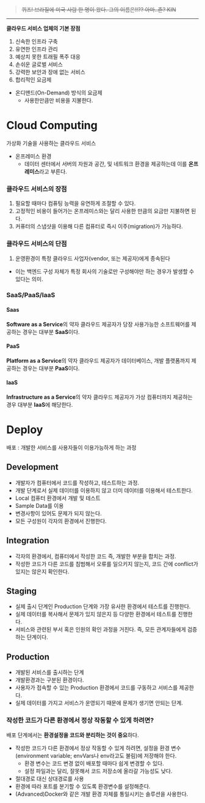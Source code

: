 >~~퀴즈! 
브라질에 미국 사람 한 명이 왔다. 그의 이름은!!??
아마..존?
KIN~~

---

**클라우드 서비스 업체의 기본 장점**
1. 신속한 인프라 구축
2. 유연한 인프라 관리
3. 예상치 못한 트래필 폭주 대응
4. 손쉬운 글로벌 서비스
5. 강력한 보안과 장애 없는 서비스
6. 합리적인 요금제 
  * 온디맨드(On-Demand) 방식의 요금제
    * 사용한만큼만 비용을 지불한다.



# Cloud Computing
가상화 기술을 사용하는 클라우드 서비스

* 온프레미스 환경
  * 데이터 센터에서 서버의 자원과 공간, 및 네트워크 환경을 제공하는데 이를 **온프레미스**라고 부른다.
  
### 클라우드 서비스의 장점
1. 필요할 때마다 컴퓨팅 능력을 유연하게 조절할 수 있다.
2. 고정적인 비용이 들어가는 온프레미스와는 달리 사용한 만큼의 요금만 지불하면 된다.
3. 커퓨터의 스냅샷을 이용해 다른 컴퓨터로 즉시 이주(migration)가 가능하다.

### 클라우드 서비스의 단점
1. 운영환경이 특정 클라우드 사업자(vendor, 또는 제공자)에게 종속된다
  * 이는 백엔드 구성 자체가 특정 회사의 기술로만 구성해야만 하는 경우가 발생할 수 있다는 의미.


### SaaS/PaaS/IaaS

#### Saas
**Software as a Service**의 약자
클라우드 제공자가 당장 사용가능한 소프트웨어를 제공하는 경우는 대부분 **SaaS**이다.

#### PaaS
**Platform as a Service**의 약자
클라우드 제공자가 데이터베이스, 개발 플랫폼까지 제공하는 경우는 대부분 **PaaS**이다.

#### IaaS
**Infrastructure as a Service**의 약자
클라우드 제공자가 가상 컴퓨터까지 제공하는 경우 대부분 **IaaS**에 해당한다.


# Deploy
배포 : 개발한 서비스를 사용자들이 이용가능하게 하는 과정 

## Development
* 개발자가 컴퓨터에서 코드를 작성하고, 테스트하는 과정.
* 개발 단계로서 실제 데이터를 이용하지 않고 더미 데이터를 이용해서 테스트한다.
* Local 컴퓨터 환경에서 개발 및 테스트
* Sample Data를 이용
* 변경사항이 있어도 문제가 되지 않는다.
* 모든 구성원이 각자의 환경에서 진행한다.

## Integration
* 각자의 환경에서, 컴퓨터에서 작성한 코드 즉, 개발한 부분을 합치는 과정.
* 작성한 코드가 다른 코드를 침범해서 오류를 일으키지 않는지, 코드 간에 conflict가 있지는 않은지 확인한다.

## Staging
* 실제 출시 단계인 Production 단계와 가장 유사한 환경에서 테스트를 진행한다.
* 실제 데이터를 복사해서 문제가 있지 않은지 등 다양한 환경에서 테스트를 진행한다.
* 서비스와 관련된 부서 혹은 인원의 확인 과정을 거친다. 즉, 모든 관계자들에게 검증하는 단계이다.

## Production
* 개발된 서비스를 출시하는 단계
* 개발환경과는 구분된 환경이다.
* 사용자가 접속할 수 있는 Production 환경에서 코드를 구동하고 서비스를 제공한다.
* 실제 데이터를 가지고 서비스가 운영되기 때문에 문제가 생기면 안되는 단계.

### 작성한 코드가 다른 환경에서 정상 작동할 수 있게 하려면?
배포 단계에서는 **환경설정을 코드와 분리하는 것이 중요**하다.
* 작성한 코드가 다른 환경에서 정상 작동할 수 있게 하려면, 설정을 환경 변수(environment variable; envVars나 env라고도 불림)에 저장해야 한다.
  * 환경 변수는 코드 변경 없이 배포할 때마다 쉽게 변경할 수 있다.
  * 설정 파일과는 달리, 잘못해서 코드 저장소에 올라갈 가능성도 낮다.
* 절대경로 대신 상대경로를 사용
* 환경에 따라 포트를 분기할 수 있도록 환경변수를 설정해준다.
* (Advanced)Docker와 같은 개발 환경 자체를 통일시키는 솔루션을 사용한다.

